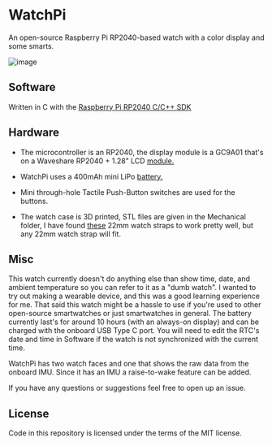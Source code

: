 # WatchPi
An open-source Raspberry Pi RP2040-based watch with a color display and some smarts.

![image](https://github.com/abhignay/WatchPi/assets/74813604/331e2707-f14a-45b1-afe8-912f4422b5eb)

## Software
Written in C with the [Raspberry Pi RP2040 C/C++ SDK](https://www.raspberrypi.com/documentation/microcontrollers/c_sdk.html) 

## Hardware
- The microcontroller is an RP2040, the display module is a GC9A01 that's on a Waveshare RP2040 + 1.28" LCD [module.](https://www.waveshare.com/rp2040-lcd-1.28.htm)
+ WatchPi uses a 400mAh mini LiPo [battery.](https://robu.in/product/400mah-pcm-protected-micro-li-po-battery-2/)
* Mini through-hole Tactile Push-Button switches are used for the buttons.
- The watch case is 3D printed, STL files are given in the Mechanical folder, I have found [these](https://www.amazon.in/Silicone-Compatible-ColorFit-Caliber-Smartwatch/dp/B0B3KVBHX1/ref=sr_1_2_sspa?crid=253FRRXGHHQEX&keywords=22mm+black+watch+strap&qid=1680966373&s=jewelry&sprefix=22mm+black+watch+str%2Cjewelry%2C322&sr=1-2-spons&sp_csd=d2lkZ2V0TmFtZT1zcF9hdGY&psc=1) 22mm watch straps to work pretty well, but any 22mm watch strap will fit.

## Misc
This watch currently doesn't do anything else than show time, date, and ambient temperature so you can refer to it as a "dumb watch". I wanted to try out making a wearable device, and this was a good learning experience for me. That said this watch might be a hassle to use if you're used to other open-source smartwatches or just smartwatches in general. The battery currently last's for around 10 hours (with an always-on display) and can be charged with the onboard USB Type C port. You will need to edit the RTC's date and time in Software if the watch is not synchronized with the current time.

WatchPi has two watch faces and one that shows the raw data from the onboard IMU. Since it has an IMU a raise-to-wake feature can be added.

If you have any questions or suggestions feel free to open up an issue.

## License
Code in this repository is licensed under the terms of the MIT license.
